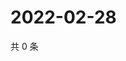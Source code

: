 # 2022-02-28

共 0 条

<!-- BEGIN WEIBO -->
<!-- 最后更新时间 Mon Feb 28 2022 02:16:37 GMT+0800 (China Standard Time) -->

<!-- END WEIBO -->
